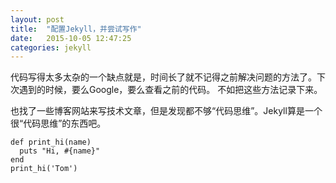 ```yaml
---
layout: post
title:  "配置Jekyll，并尝试写作"
date:   2015-10-05 12:47:25
categories: jekyll
---
```

代码写得太多太杂的一个缺点就是，时间长了就不记得之前解决问题的方法了。下次遇到的时候，要么Google，要么查看之前的代码。
不如把这些方法记录下来。

也找了一些博客网站来写技术文章，但是发现都不够“代码思维”。Jekyll算是一个很“代码思维”的东西吧。


```
def print_hi(name)
  puts "Hi, #{name}"
end
print_hi('Tom')
```



